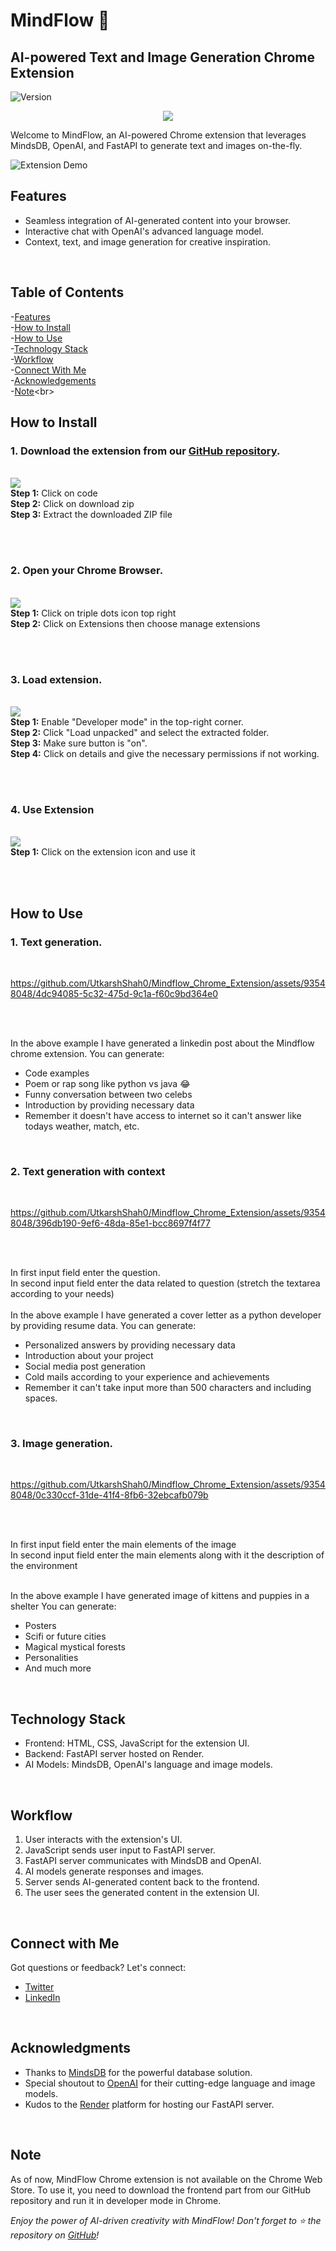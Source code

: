 # MindFlow 🚀
## AI-powered Text and Image Generation Chrome Extension

![Version](https://img.shields.io/badge/version-1.0-blue.svg?style=flat-square)

 <p align = "center">
<img src="https://github.com/UtkarshShah0/Mindflow_Chrome_Extension/assets/93548048/e69317d0-216e-44c7-8a37-24093f450b64">
 </p>
 
Welcome to MindFlow, an AI-powered Chrome extension that leverages MindsDB, OpenAI, and FastAPI to generate text and images on-the-fly.

![Extension Demo](demo.gif)
<br>

## Features 
- Seamless integration of AI-generated content into your browser.
- Interactive chat with OpenAI's advanced language model.
- Context, text, and image generation for creative inspiration.
<br>

## Table of Contents
-[Features](https://github.com/UtkarshShah0/Mindflow_Chrome_Extension/#features) <br>
-[How to Install](https://github.com/UtkarshShah0/Mindflow_Chrome_Extension/#how-to-install)<br>
-[How to Use](https://github.com/UtkarshShah0/Mindflow_Chrome_Extension/#how-to-use)<br>
-[Technology Stack](https://github.com/UtkarshShah0/Mindflow_Chrome_Extension/#technology-stack)<br>
-[Workflow](https://github.com/UtkarshShah0/Mindflow_Chrome_Extension/#workflow)<br>
-[Connect With Me](https://github.com/UtkarshShah0/Mindflow_Chrome_Extension/#connect-with-me)<br>
-[Acknowledgements](https://github.com/UtkarshShah0/Mindflow_Chrome_Extension/#acknowledgements)<br>
-[Note](https://github.com/UtkarshShah0/Mindflow_Chrome_Extension/#note")<br>
## How to Install


### 1. Download the extension from our [GitHub repository](https://github.com/UtkarshShah0/Mindflow_Chrome_Extension).
<br>
<img src="https://file.notion.so/f/s/172dc144-92e5-4fea-8505-7ccccdcf10dc/1_github.png?id=fa483817-8e16-4a94-82bb-5caf1946dd9c&table=block&spaceId=d8c53cc2-07e8-48c5-8192-9ed7dca5568d&expirationTimestamp=1693375200000&signature=moAphGkVWUYMvl5pj5-Q5rvMb1TC4W_nsfETvx11jsw&downloadName=1_github.png">
<br>
<b>Step 1:</b> Click on code <br>
<b>Step 2:</b> Click on download zip <br>
<b>Step 3:</b> Extract the downloaded ZIP file <br>

<br><br>

### 2. Open your Chrome Browser. 
<br>
<img src="https://file.notion.so/f/s/9b4aca1e-03b1-4dde-a9a3-6ca9fc3264c4/2_Chrome.png?id=06c027cc-3771-440f-b9af-2335315ed53f&table=block&spaceId=d8c53cc2-07e8-48c5-8192-9ed7dca5568d&expirationTimestamp=1693375200000&signature=N1TeTMCJ_H_L6Ou8kLKca2U9kDQyZmKbY9Isf6xpIqc&downloadName=2_Chrome.png">
<br>
<b>Step 1:</b> Click on triple dots icon top right <br>
<b>Step 2:</b> Click on Extensions then choose manage extensions <br>

<br><br>

### 3. Load extension.
<br>
<img src="https://file.notion.so/f/s/d0cff1b4-6cbe-4017-b6c8-997a55aae157/3_Extension.png?id=9847dc61-7f3a-4e78-b595-3f51cd347291&table=block&spaceId=d8c53cc2-07e8-48c5-8192-9ed7dca5568d&expirationTimestamp=1693382400000&signature=ksEJvUIwlWA081PijETMjHZ7xn1F8UAotufgh70o9JU&downloadName=3_Extension.png">
<br>
<b>Step 1:</b> Enable "Developer mode" in the top-right corner.<br>
<b>Step 2:</b> Click "Load unpacked" and select the extracted folder.<br>
<b>Step 3:</b> Make sure button is "on".<br>
<b>Step 4:</b> Click on details and give the necessary permissions if not working.<br>

<br><br>

### 4. Use Extension
<br>
<img src="https://file.notion.so/f/s/50a13b35-11e5-484d-ab4b-ddf13e714dad/4_use.png?id=5b4adc90-c6a1-458e-8abb-0ee9c09f7ea3&table=block&spaceId=d8c53cc2-07e8-48c5-8192-9ed7dca5568d&expirationTimestamp=1693389600000&signature=wSl2R2xqmOoYJc8oKFujH-NnLVvlJqGDnp-OdmJkdZM&downloadName=4_use.png">
<br>
<b>Step 1:</b> Click on the extension icon and use it<br>

<br><br>

## How to Use

### 1. Text generation.
<br>

https://github.com/UtkarshShah0/Mindflow_Chrome_Extension/assets/93548048/4dc94085-5c32-475d-9c1a-f60c9bd364e0

<br><br>

In the above example I have generated a linkedin post about the Mindflow chrome extension.
You can generate:
- Code examples
- Poem or rap song like python vs java 😂
- Funny conversation between two celebs
- Introduction by providing necessary data
- Remember it doesn't have access to internet so it can't answer like todays weather, match, etc.
<br>

### 2. Text generation with context
<br>

https://github.com/UtkarshShah0/Mindflow_Chrome_Extension/assets/93548048/396db190-9ef6-48da-85e1-bcc8697f4f77

<br><br>

In first input field enter the question.<br>
In second input field enter the data related to question (stretch the textarea according to your needs)<br><br>
In the above example I have generated a cover letter as a python developer by providing resume data.
You can generate:
- Personalized answers by providing necessary data
- Introduction about your project
- Social media post generation
- Cold mails according to your experience and achievements
- Remember it can't take input more than 500 characters and including spaces. 
<br>

### 3. Image generation.
<br>

https://github.com/UtkarshShah0/Mindflow_Chrome_Extension/assets/93548048/0c330ccf-31de-41f4-8fb6-32ebcafb079b

<br><br>

In first input field enter the main elements of the image<br>
In second input field enter the main elements along with it the description of the environment<br><br>

In the above example I have generated image of kittens and puppies in a shelter
You can generate:
- Posters
- Scifi or future cities
- Magical mystical forests
- Personalities
- And much more
<br>

## Technology Stack
- Frontend: HTML, CSS, JavaScript for the extension UI.
- Backend: FastAPI server hosted on Render.
- AI Models: MindsDB, OpenAI's language and image models.
<br>

## Workflow
1. User interacts with the extension's UI.
2. JavaScript sends user input to FastAPI server.
3. FastAPI server communicates with MindsDB and OpenAI.
4. AI models generate responses and images.
5. Server sends AI-generated content back to the frontend.
6. The user sees the generated content in the extension UI.
<br>

## Connect with Me
Got questions or feedback? Let's connect:
- [Twitter](https://twitter.com/UtkarshShah0)
- [LinkedIn](https://linkedin.com/in/utkarsh-314b83120)
<br>

## Acknowledgments
- Thanks to [MindsDB](https://mindsdb.com/) for the powerful database solution.
- Special shoutout to [OpenAI](https://openai.com/) for their cutting-edge language and image models.
- Kudos to the [Render](https://render.com/) platform for hosting our FastAPI server.
<br>

## Note
As of now, MindFlow Chrome extension is not available on the Chrome Web Store. To use it, you need to download the frontend part from our GitHub repository and run it in developer mode in Chrome.

*Enjoy the power of AI-driven creativity with MindFlow! Don't forget to ⭐ the repository on [GitHub](https://github.com/UtkarshShah0/Mindflow_Chrome_Extension)!*
